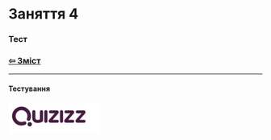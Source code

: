 # Заняття 4

### Тест

### [&#8678; Зміст](../index.md)

---

#### Тестування

[![quizizz](quizizz.jpeg)](https://quizizz.com/admin/quiz/63c03b54f9718c001ee7d086/%D1%83%D1%80%D0%BE%D0%BA-36-pytelegrambotapi?source=quiz_share)

